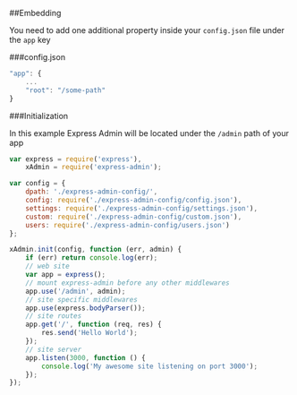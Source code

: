 ##Embedding

You need to add one additional property inside your `config.json` file under the `app` key

###config.json

```js
"app": {
    ...
    "root": "/some-path"
}
```

###Initialization

In this example Express Admin will be located under the `/admin` path of your app

```js
var express = require('express'),
    xAdmin = require('express-admin');

var config = {
    dpath: './express-admin-config/',
    config: require('./express-admin-config/config.json'),
    settings: require('./express-admin-config/settings.json'),
    custom: require('./express-admin-config/custom.json'),
    users: require('./express-admin-config/users.json')
};

xAdmin.init(config, function (err, admin) {
    if (err) return console.log(err);
    // web site
    var app = express();
    // mount express-admin before any other middlewares
    app.use('/admin', admin);
    // site specific middlewares
    app.use(express.bodyParser());
    // site routes
    app.get('/', function (req, res) {
        res.send('Hello World');
    });
    // site server
    app.listen(3000, function () {
        console.log('My awesome site listening on port 3000');
    });
});
```
